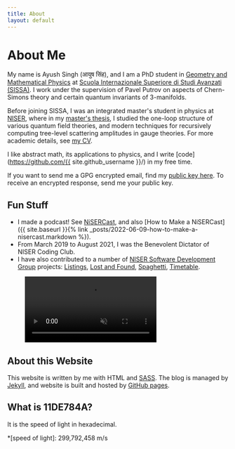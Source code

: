 ```yaml
---
title: About
layout: default
---
```


# About Me

My name is Ayush Singh (<span class="hindi">आयुष सिंह</span>), and I am a PhD student in
[Geometry and Mathematical Physics](https://www.math.sissa.it/content/geometry-and-mathematical-physics-0)
at [Scuola Internazionale Superiore di Studi Avanzati
(SISSA)](https://www.sissa.it/). I work under the supervision of Pavel Putrov
on aspects of Chern-Simons theory and certain quantum invariants of 3-manifolds.

Before joining SISSA, I was an integrated master's
student in physics at [NISER](https://www.niser.ac.in/), where in my [master's
thesis](https://11de784a.github.io/assets/files/thesis_ayush_singh.pdf), I
studied the one-loop structure of various quantum field theories, and modern
techniques for recursively computing tree-level scattering amplitudes in gauge
theories. For more academic details, see [my
CV](https://11de784a.github.io/assets/files/cv_ayush_singh.pdf).

I like abstract math, its applications to physics, and I write
[code](https://github.com/{{ site.github_username }}/) in my free time.

If you want to send me a GPG encrypted email, find my [public key
here](/assets/files/gpg_public.asc). To receive an encrypted response, send me
your public key.

## Fun Stuff

* I made a podcast! See [NiSERCast](https://nisercast.gitlab.io), and also [How
  to Make a NiSERCast]({{ site.baseurl }}{% link _posts/2022-06-09-how-to-make-a-nisercast.markdown %}).
* From March 2019 to August 2021, I was the Benevolent Dictator of NISER
  Coding Club.
* I have also contributed to a number of [NISER Software Development Group](https://sdgniser.github.io) projects:
[Listings](https://github.com/sdgniser/listings),
[Lost and Found](https://github.com/sdgniser/lnf),
[Spaghetti](https://github.com/sdgniser/spaghetti),
[Timetable](https://github.com/sdgniser/timetable).

<figure class="wide life">
  <video autoplay loop muted playsinline>
    <source src="assets/life.mp4">
    <source src="assets/life.webm">
  </video>
</figure>

## About this Website

This website is written by me with HTML and [SASS](https://sass-lang.com/). The
blog is managed by [Jekyll](https://jekyllrb.com/), and website is built and
hosted by [GitHub pages](https://pages.github.com/).

## What is 11DE784A?

It is the speed of light in hexadecimal.

*[speed of light]: 299,792,458 m/s
